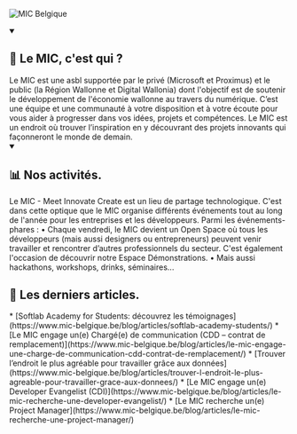 ![MIC Belgique](https://cdn.discordapp.com/attachments/988803921634021466/997492237783007292/Capture_decran_2022-04-26_135503.png)

<details open> 
  <summary><h2>💫 Le MIC, c'est qui ?</h2></summary>
    Le MIC est une asbl supportée par le privé (Microsoft et Proximus) et le public (la Région Wallonne et Digital Wallonia) dont l'objectif est de soutenir le développement de l'économie wallonne au travers du numérique.
    C’est une équipe et une communauté à votre disposition et à votre écoute pour vous aider à progresser dans vos idées, projets et compétences. Le MIC est un endroit où trouver l’inspiration en y découvrant des projets innovants qui façonneront le monde de demain.
</details>


<details open> 
  <summary><h2>📊 Nos activités.</h2></summary>
    Le MIC - Meet Innovate Create est un lieu de partage technologique. C'est dans cette optique que le MIC organise différents événements tout au long de l'année pour les entreprises et les développeurs.
    Parmi les événements-phares :
    • Chaque vendredi, le MIC devient un Open Space où tous les développeurs (mais aussi designers ou entrepreneurs) peuvent venir travailler et rencontrer d’autres professionnels du secteur. C'est également l'occasion de découvrir notre Espace Démonstrations. 
    • Mais aussi hackathons, workshops, drinks, séminaires...
</details>

<summary><h2>📕 Les derniers articles.</h2></summary>
<!--START_SECTION:feed-->
  * [Softlab Academy for Students: découvrez les témoignages](https:&#x2F;&#x2F;www.mic-belgique.be&#x2F;blog&#x2F;articles&#x2F;softlab-academy-students&#x2F;)
  * [Le MIC engage un(e) Chargé(e) de communication (CDD – contrat de remplacement)](https:&#x2F;&#x2F;www.mic-belgique.be&#x2F;blog&#x2F;articles&#x2F;le-mic-engage-une-charge-de-communication-cdd-contrat-de-remplacement&#x2F;)
  * [Trouver l’endroit le plus agréable pour travailler grâce aux données](https:&#x2F;&#x2F;www.mic-belgique.be&#x2F;blog&#x2F;articles&#x2F;trouver-l-endroit-le-plus-agreable-pour-travailler-grace-aux-donnees&#x2F;)
  * [Le MIC engage un(e) Developer Evangelist (CDI)](https:&#x2F;&#x2F;www.mic-belgique.be&#x2F;blog&#x2F;articles&#x2F;le-mic-recherche-une-developer-evangelist&#x2F;)
  * [Le MIC recherche un(e) Project Manager](https:&#x2F;&#x2F;www.mic-belgique.be&#x2F;blog&#x2F;articles&#x2F;le-mic-recherche-une-project-manager&#x2F;)
<!--END_SECTION:feed-->

